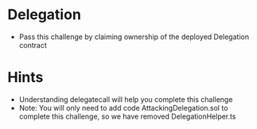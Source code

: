 # Delegation

- Pass this challenge by claiming ownership of the deployed Delegation contract

# Hints

- Understanding delegatecall will help you complete this challenge
- Note: You will only need to add code AttackingDelegation.sol to complete this challenge, so we have removed DelegationHelper.ts
